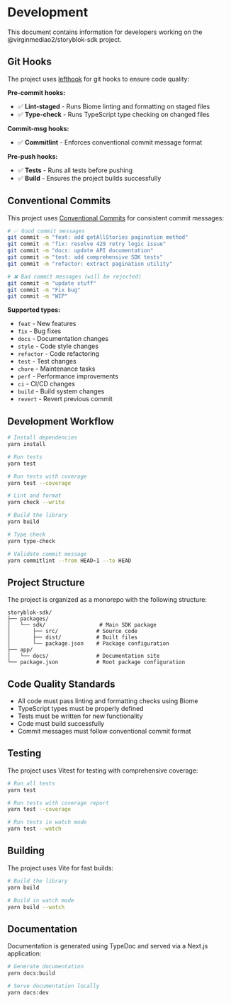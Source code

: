 # Development

This document contains information for developers working on the @virginmediao2/storyblok-sdk project.

## Git Hooks

The project uses [lefthook](https://github.com/evilmartians/lefthook) for git hooks to ensure code quality:

**Pre-commit hooks:**
- ✅ **Lint-staged** - Runs Biome linting and formatting on staged files
- ✅ **Type-check** - Runs TypeScript type checking on changed files

**Commit-msg hooks:**
- ✅ **Commitlint** - Enforces conventional commit message format

**Pre-push hooks:**
- ✅ **Tests** - Runs all tests before pushing
- ✅ **Build** - Ensures the project builds successfully

## Conventional Commits

This project uses [Conventional Commits](https://www.conventionalcommits.org/) for consistent commit messages:

```bash
# ✅ Good commit messages
git commit -m "feat: add getAllStories pagination method"
git commit -m "fix: resolve 429 retry logic issue"
git commit -m "docs: update API documentation"
git commit -m "test: add comprehensive SDK tests"
git commit -m "refactor: extract pagination utility"

# ❌ Bad commit messages (will be rejected)
git commit -m "update stuff"
git commit -m "Fix bug"
git commit -m "WIP"
```

**Supported types:**
- `feat` - New features
- `fix` - Bug fixes  
- `docs` - Documentation changes
- `style` - Code style changes
- `refactor` - Code refactoring
- `test` - Test changes
- `chore` - Maintenance tasks
- `perf` - Performance improvements
- `ci` - CI/CD changes
- `build` - Build system changes
- `revert` - Revert previous commit

## Development Workflow

```bash
# Install dependencies
yarn install

# Run tests
yarn test

# Run tests with coverage
yarn test --coverage

# Lint and format
yarn check --write

# Build the library
yarn build

# Type check
yarn type-check

# Validate commit message
yarn commitlint --from HEAD~1 --to HEAD
```

## Project Structure

The project is organized as a monorepo with the following structure:

```
storyblok-sdk/
├── packages/
│   └── sdk/                 # Main SDK package
│       ├── src/            # Source code
│       ├── dist/           # Built files
│       └── package.json    # Package configuration
├── app/
│   └── docs/               # Documentation site
└── package.json            # Root package configuration
```

## Code Quality Standards

- All code must pass linting and formatting checks using Biome
- TypeScript types must be properly defined
- Tests must be written for new functionality
- Code must build successfully
- Commit messages must follow conventional commit format

## Testing

The project uses Vitest for testing with comprehensive coverage:

```bash
# Run all tests
yarn test

# Run tests with coverage report
yarn test --coverage

# Run tests in watch mode
yarn test --watch
```

## Building

The project uses Vite for fast builds:

```bash
# Build the library
yarn build

# Build in watch mode
yarn build --watch
```

## Documentation

Documentation is generated using TypeDoc and served via a Next.js application:

```bash
# Generate documentation
yarn docs:build

# Serve documentation locally
yarn docs:dev
```

